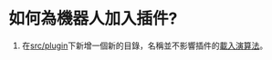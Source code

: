 # 如何為機器人加入插件?

1. 在[src/plugin](../src/plugin)下新增一個新的目錄，名稱並不影響插件的[載入演算法](./plugin-handler.md#插件載入演算法)。
